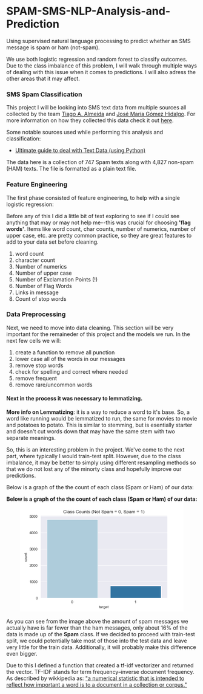 # SPAM-SMS-NLP-Analysis-and-Prediction
Using supervised natural language processing to predict whether an SMS message is spam or ham (not-spam).

We use both logistic regression and random forest to classify outcomes. Due to the class imbalance of this problem, I will walk through multiple ways of dealing with this issue when it comes to predictions. I will also adress the other areas that it may affect.

### SMS Spam Classification

This project I will be looking into SMS text data from multiple sources all collected by the team [Tiago A. Almeida](http://dcomp.sor.ufscar.br/talmeida/) and [José María Gómez Hidalgo](http://www.esp.uem.es/jmgomez). For more information on how they collected this data check it out [here](http://www.dt.fee.unicamp.br/~tiago/smsspamcollection/).

Some notable sources used while performing this analysis and classification: 
- [Ultimate guide to deal with Text Data (using Python)](https://www.analyticsvidhya.com/blog/2018/02/the-different-methods-deal-text-data-predictive-python/)

The data here is a collection of 747 Spam texts along with 4,827 non-spam (HAM) texts. The file is formatted as a plain text file.

### Feature Engineering
The first phase consisted of feature engineering, to help with a single logistic regression:

Before any of this I did a little bit of text exploring to see if I could see anything that may or may not help me--this was crucial for choosing __'flag words'__. Items like word count, char counts, number of numerics, number of upper case, etc. are pretty common practice, so they are great features to add to your data set before cleaning. 

1. word count
2. character count
3. Number of numerics
4. Number of upper case
5. Number of Exclamation Points (!)
6. Number of Flag Words
7. Links in message
8. Count of stop words

### Data Preprocessing

Next, we need to move into data cleaning. This section will be very important for the remaineder of this project and the models we run. In the next few cells we will:
1. create a function to remove all punction
2. lower case all of the words in our messages
3. remove stop words
4. check for spelling and correct where needed
5. remove frequent
6. remove rare/uncommon words

#### Next in the process it was necessary to lemmatizing. 
__More info on Lemmatizing__: it is a way to reduce a word to it's base. So, a word like running would be lemmatized to run, the same for movies to movie and potatoes to potato. This is similar to stemming, but is esentially starter and doesn't cut words down that may have the same stem with two separate meanings.

So, this is an interesting problem in the project. We've come to the next part, where typically I would train-test split. However, due to the class imbalance, it may be better to simply using different resampling methods so that we do not lost any of the minorty class and hopefully improve our predictions.

Below is a graph of the the count of each class (Spam or Ham) of our data:
<p align="center">
  <strong>Below is a graph of the the count of each class (Spam or Ham) of our data:</strong>
  <img src='class_imbalance.png'></img>
</p>


As you can see from the image above the amount of spam messages we actually have is far fewer than the ham messages, only about 16% of the data is made up of the __Spam__ class. If we decided to proceed with train-test split, we could potentially take most of those into the test data and leave very little for the train data. Additionally, it will probably make this difference even bigger. 

Due to this I defined a function that created a tf-idf vectorizer and returned the vector. TF-IDF stands for term frequency–inverse document frequency. As described by wikkipedia as: ["a numerical statistic that is intended to reflect how important a word is to a document in a collection or corpus."](https://en.wikipedia.org/wiki/Tf–idf)

